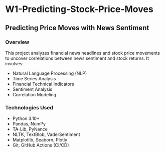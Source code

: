 # W1-Predicting-Stock-Price-Moves
## Predicting Price Moves with News Sentiment

### Overview
This project analyzes financial news headlines and stock price movements to uncover correlations between news sentiment and stock returns. It involves:
- Natural Language Processing (NLP)
- Time Series Analysis
- Financial Technical Indicators
- Sentiment Analysis
- Correlation Modeling

### Technologies Used
- Python 3.10+
- Pandas, NumPy
- TA-Lib, PyNance
- NLTK, TextBlob, VaderSentiment
- Matplotlib, Seaborn, Plotly
- Git, GitHub Actions (CI/CD)
